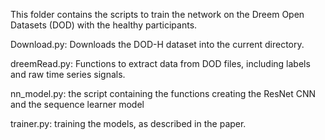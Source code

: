 This folder contains the scripts to train the network on the Dreem Open Datasets (DOD) with the healthy participants. 

Download.py: Downloads the DOD-H dataset into the current directory.


dreemRead.py: Functions to extract data from DOD files, including labels and raw time series signals.


nn_model.py: the script containing the functions creating the ResNet CNN and the sequence learner model


trainer.py: training the models, as described in the paper.
